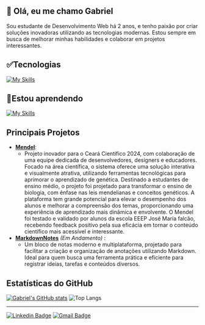 ## 👋 Olá, eu me chamo Gabriel
Sou estudante de Desenvolvimento Web há 2 anos, e tenho paixão por criar soluções inovadoras utilizando as tecnologias modernas. Estou sempre em busca de melhorar minhas habilidades e colaborar em projetos interessantes.

<!---
Gabriel-Sousa-Dev/Gabriel-Sousa-Dev is a ✨ special ✨ repository because its `README.md` (this file) appears on your GitHub profile.
You can click the Preview link to take a look at your changes.
--->

## ✅️Tecnologias 
[![My Skills](https://go-skill-icons.vercel.app/api/icons?i=html,css,js,typescript,react,bootstrap,tailwindcss,git,github,npm,mysql,php)](https://skillicons.dev)
## 📖Estou aprendendo 
[![My Skills](https://go-skill-icons.vercel.app/api/icons?i=electron,reactnative&perline=6)](https://skillicons.dev)

## Principais Projetos
- **[Mendel](https://github.com/Matheus1415/Mendel)**:
   - Projeto inovador para o Ceará Científico 2024, com colaboração de uma equipe dedicada de desenvolvedores, designers e educadores. Focado na área científica, o sistema oferece uma solução interativa e visualmente atrativa, utilizando ferramentas tecnológicas para aprimorar o aprendizado de genética. Destinado a estudantes de ensino médio, o projeto foi projetado para transformar o ensino de biologia, com ênfase nas leis mendelianas e conceitos genéticos. A plataforma tem grande potencial para elevar o desempenho dos alunos e melhorar a compreensão dos temas, proporcionando uma experiência de aprendizado mais dinâmica e envolvente. O Mendel foi testado e validado por alunos da escola EEEP José Maria falcão, recebendo feedback positivo pela sua eficácia em tornar o conteúdo científico mais acessível e interessante. 
- **[MarkdownNotes](https://github.com/Gabriel-Sousa-Dev/MarkdownNotes)** *(Em Andamento)* :
  - Um bloco de notas moderno e multiplataforma, projetado para facilitar a criação e organização de anotações utilizando Markdown. Ideal para quem busca uma ferramenta prática e eficiente para registrar ideias, tarefas e conteúdos diversos.

## Estatísticas do GitHub
<p align="center">

[![Gabriel's GitHub stats](https://github-readme-stats.vercel.app/api?username=Gabriel-Sousa-Dev&theme=tokyonight)](https://github.com/anuraghazra/github-readme-stats)
![Top Langs](https://github-readme-stats.vercel.app/api/top-langs/?username=Gabriel-Sousa-Dev&layout=compact&theme=tokyonight)

</p>

---
[![Linkedin Badge](https://img.shields.io/badge/-LinkedIn-blue?style=flat-square&logo=LinkedIn&logoColor=white&link=https://www.linkedin.com/in/gabriel-de-sousa-almeida-812142342)](https://www.linkedin.com/in/gabriel-de-sousa-almeida-812142342)
[![Gmail Badge](https://img.shields.io/badge/-Gmail-%23EA4335?style=flat-square&logo=Gmail&logoColor=white&link=mailto:gabrieldesousa.dev@gmail.com)](mailto:gabrieldesousa.dev@gmail.com)
